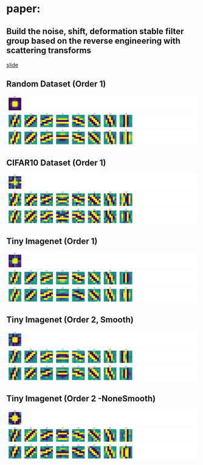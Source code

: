 # paper:
<h2>Build the noise, shift, deformation stable filter group based on the reverse engineering with scattering transforms</h2>

<a href="https://docs.google.com/presentation/d/e/2PACX-1vQx2u1m8VT05y0rpVv1l0akFa_2HxtGkU6O54JayVceKY0TC8MTlp_xe7f2WgfwDZP5nAeVzmeeSt2H/pub?start=false&loop=false&delayms=3000">slide</a>

<h2>Random Dataset (Order 1)</h2>
<a href="https://github.com/ddthuan/paper3/blob/master/test/csv/order1_random_phi.csv"><img src="https://github.com/ddthuan/paper3/blob/master/image/random_phi.png" /></a></br>
<img src="https://github.com/ddthuan/paper3/blob/master/image/random_psi_real.png" /></br>
<img src="https://github.com/ddthuan/paper3/blob/master/image/random_psi_imag.png" /></br>

<h2>CIFAR10 Dataset (Order 1)</h2>
<a href="https://github.com/ddthuan/paper3/blob/master/test/csv/order1_cifar10_phi.csv"><img src="https://github.com/ddthuan/paper3/blob/master/image/cifar_phi.png" /></a></br>
<img src="https://github.com/ddthuan/paper3/blob/master/image/cifar_psi_real.png" /></br>
<img src="https://github.com/ddthuan/paper3/blob/master/image/cifar_psi_imag.png" /></br>

<h2>Tiny Imagenet (Order 1)</h2>
<a href="https://github.com/ddthuan/paper3/blob/master/test/csv/order1_imagenet_phi.csv"><img src="https://github.com/ddthuan/paper3/blob/master/image/restnet_phi.png" /></a></br>
<img src="https://github.com/ddthuan/paper3/blob/master/image/restnet_psi_real.png" /></br>
<img src="https://github.com/ddthuan/paper3/blob/master/image/restnet_psi_imag.png" /></br>

<h2>Tiny Imagenet (Order 2, Smooth)</h2>
<a href="https://github.com/ddthuan/paper3/blob/master/test/csv/order2_imagenet_smooth_phi.csv"><img src="https://github.com/ddthuan/paper3/blob/master/image/order2/imagenet_phi.png" /></a></br>
<img src="https://github.com/ddthuan/paper3/blob/master/image/order2/imagenet_psi_real.png" /></br>
<img src="https://github.com/ddthuan/paper3/blob/master/image/order2/imagenet_psi_imag.png" /></br>

<h2>Tiny Imagenet (Order 2 -NoneSmooth)</h2>
<a href="https://github.com/ddthuan/paper3/blob/master/test/csv/order2_imagenet_nonesmooth_phi.csv"><img src="https://github.com/ddthuan/paper3/blob/master/image/order2/imagenetNone_phi.png" /></a></br>
<img src="https://github.com/ddthuan/paper3/blob/master/image/order2/imagenetNone_psi_real.png" /></br>
<img src="https://github.com/ddthuan/paper3/blob/master/image/order2/imagenetNone_psi_imag.png" /></br>

